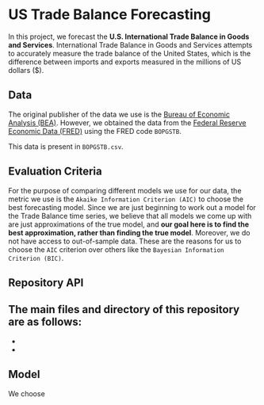 # US Trade Balance Forecasting

In this project, we forecast the **U.S. International Trade Balance in Goods and Services**. International Trade Balance in Goods and Services attempts to
accurately measure the trade balance of the United States, which is the difference between imports and exports measured in the millions of US dollars ($).

## Data

The original publisher of the data we use is the [Bureau of Economic Analysis (BEA)](https://www.bea.gov/). However, we obtained the data from the [Federal Reserve Economic Data (FRED)](https://fred.stlouisfed.org/) using the FRED code `BOPGSTB`.

This data is present in `BOPGSTB.csv`.

## Evaluation Criteria

For the purpose of comparing different models we use for our data, the metric we use is the `Akaike Information Criterion (AIC)` to choose the best forecasting model. Since we are just beginning to work out a model for the Trade Balance time series, we believe that all models we come up with are just approximations of the true model, and **our goal here is to find the best approximation, rather than finding the true model**. Moreover, we do
not have access to out-of-sample data. These are the reasons for us to choose the `AIC` criterion over others like the `Bayesian Information Criterion (BIC)`.

## Repository API

The main files and directory of this repository are as follows:
- 
- 
- 

## Model

We choose 
